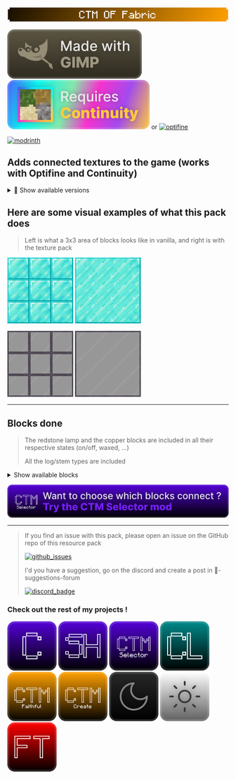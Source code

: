 ![ctm_banner](https://github.com/Aeldit/Aeldit/blob/main/banners/ctm.png?raw=true)

[![gimp_badge_use](https://raw.githubusercontent.com/Aeldit/Aeldit/e86a5a31fb483f7821a90ccc169540c3ff58ca2e/images/gimp-cozy.svg)](https://www.gimp.org/)
[![continuity](https://raw.githubusercontent.com/Aeldit/Aeldit/b683fac4b97744f1a64dfde6f39624379e661095/images/requires-continuity-cozy.svg)](https://modrinth.com/mod/continuity)
or
[![optifine](https://cdn.jsdelivr.net/npm/@intergrav/devins-badges@3/assets/cozy/requires/optifine_vector.svg)](https://optifine.net/home)

[<img alt="modrinth" height="56" src="https://cdn.jsdelivr.net/npm/@intergrav/devins-badges@3/assets/cozy/available/modrinth_vector.svg">](https://modrinth.com/resourcepack/ctm-of-fabric)

## Adds connected textures to the game (works with Optifine and Continuity)

<details>
<summary>🎴 Show available versions</summary>

| Supported MC Version  | Up to date |
|:---------------------:|:----------:|
|       1.17.x        |     ✅     |
|       1.18.x        |     ✅     |
|     1.19-1.19.3     |     ❌     |
|       1.19.4        |     ✅     |
|       1.20.x        |     ✅     |

</details>


## Here are some visual examples of what this pack does

> Left is what a 3x3 area of blocks looks like in vanilla, and right is with the texture pack

![img_ctm_off](https://github.com/Aeldit/MC-Resource-Packs/blob/main/images/iso_diamond_off.png?raw=true)
![img_ctm_on](https://github.com/Aeldit/MC-Resource-Packs/blob/main/images/iso_diamond_on.png?raw=true)

![img_ctm2_off](https://github.com/Aeldit/MC-Resource-Packs/blob/main/images/iso_tinted_glass_off.png?raw=true)
![img_ctm2_on](https://github.com/Aeldit/MC-Resource-Packs/blob/main/images/iso_tinted_glass_on.png?raw=true)

***


## Blocks done

> The redstone lamp and the copper blocks are included in all their respective states (on/off, waxed, ...)
>
> All the log/stem types are included

<details>
<summary>Show available blocks</summary>

### Vanilla

![batch_items_img](https://github.com/Aeldit/MC-Resource-Packs/blob/main/images/batch_ctm.png?raw=true) ____ ![batch_items_img_2](https://github.com/Aeldit/MC-Resource-Packs/blob/main/images/batch_ctm_2.png?raw=true)

### Biomes O' Plenty
![bop](https://github.com/Aeldit/MC-Resource-Packs/blob/main/images/ctmof_iso/bop_trees.png?raw=true)

</details>

[![ctms](https://raw.githubusercontent.com/Aeldit/Aeldit/80919e090c3eb231ab53ffe60d160575811ddfcf/images/ctms-try-cozy.svg)](https://modrinth.com/mod/ctm-selector)

***

> If you find an issue with this pack, please open an issue on the GitHub repo of this resource pack
>
>[![github_issues](https://img.shields.io/github/issues/Aeldit/MC-Resource-Packs?color=red&style=for-the-badge&logo=github)](https://github.com/Aeldit/MC-Resource-Packs/issues)
>
> I'd you have a suggestion, go on the discord and create a post in 🗽-suggestions-forum
>
> [![discord_badge](https://img.shields.io/discord/750243612473819188?color=7289da&label=DISCORD&logo=discord&logoColor=7289da&style=for-the-badge)](https://discord.gg/PcYPpqzhKS)

### Check out the rest of my projects !

[![cyan_badge](https://raw.githubusercontent.com/Aeldit/Aeldit/bef8e5f6a837ee8c3479a2550e92c0ac028200f3/images/cyan-cozy-minimal.svg)](https://modrinth.com/mod/cyan)
[![cyansethome_badge](https://raw.githubusercontent.com/Aeldit/Aeldit/fdcc5b2b359f2bcc51654d9a973674c4d8557fd4/images/cyansethome-cozy-minimal.svg)](https://modrinth.com/mod/cyansethome)
[![ctms_badge](https://raw.githubusercontent.com/Aeldit/Aeldit/d668bc7cd71d654d2331905a5ad425283dedab94/images/ctms-cozy-minimal.svg)](https://modrinth.com/mod/ctm-selector)
[![cyanlib_badge](https://raw.githubusercontent.com/Aeldit/Aeldit/bef8e5f6a837ee8c3479a2550e92c0ac028200f3/images/cyanlib-cozy-minimal.svg)](https://modrinth.com/mod/cyanlib)
[![ctm_faithful_badge](https://raw.githubusercontent.com/Aeldit/Aeldit/54529d9dbb33d35184f386269c889cef818e7e79/images/ctm-faithful-cozy-minimal.svg)](https://modrinth.com/resourcepack/ctm-faithful)
[![ctm_create_badge](https://raw.githubusercontent.com/Aeldit/Aeldit/54529d9dbb33d35184f386269c889cef818e7e79/images/ctm-create-cozy-minimal.svg)](https://modrinth.com/resourcepack/ctm-create)
[![dark_gui_badge](https://raw.githubusercontent.com/Aeldit/Aeldit/2f4a47b3752b28cbcd13c6d76c66a803d7fe1df5/images/dark-gui-cozy-minimal.svg)](https://modrinth.com/resourcepack/dark-smooth-gui)
[![light_gui_badge](https://raw.githubusercontent.com/Aeldit/Aeldit/2f4a47b3752b28cbcd13c6d76c66a803d7fe1df5/images/light-gui-cozy-minimal.svg)](https://modrinth.com/resourcepack/light-smooth-gui)
[![floating_texts_badge](https://raw.githubusercontent.com/Aeldit/Aeldit/c4163b0470c0d710ba2cd3314cd241b5669ef175/images/floating-texts-cozy-minimal.svg)](https://modrinth.com/datapack/floating-texts)

